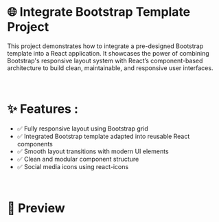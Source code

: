 <h1>🌐 Integrate Bootstrap Template Project</h1>
<p>This project demonstrates how to integrate a pre-designed Bootstrap template into a React application. It showcases the power of combining Bootstrap's responsive layout system with React’s component-based architecture to build clean, maintainable, and responsive user interfaces.</p>
<br>
<h1>✨ Features :</h1>
<ul>
   <li> ✅ Fully responsive layout using Bootstrap grid</li>
   <li> ✅ Integrated Bootstrap template adapted into reusable React components</li>
   <li> ✅ Smooth layout transitions with modern UI elements</li>
   <li> ✅ Clean and modular component structure</li>
   <li> ✅ Social media icons using react-icons</li>
</ul>

<br>
<h1>📸 Preview</h1>
